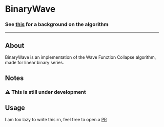 # BinaryWave
### **See [this](https://github.com/mxgmn/WaveFunctionCollapse) for a background on the algorithm**
<hr>

## About
BinaryWave is an implementation of the Wave Function Collapse algorithm, made for linear binary series.

## Notes
### ⚠️ This is still under development

## Usage
I am too lazy to write this rn, feel free to open a [PR](https://github.com/FoxNerdSaysMoo/BinaryWave/pulls) 
